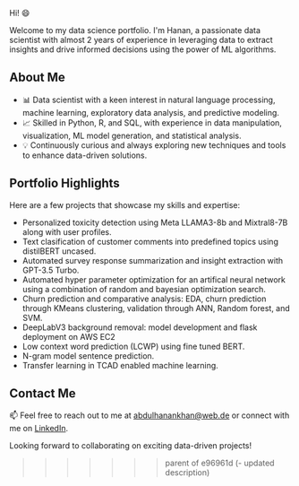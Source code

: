 Hi! :smile:

Welcome to my data science portfolio. I'm Hanan, a passionate data scientist with almost 2 years of experience in leveraging data to extract insights and drive informed decisions using the power of ML algorithms.

## About Me
- 📊 Data scientist with a keen interest in natural language processing, machine learning, exploratory data analysis, and predictive modeling.
- 📈 Skilled in Python, R, and SQL, with experience in data manipulation, visualization, ML model generation, and statistical analysis.
- 💡 Continuously curious and always exploring new techniques and tools to enhance data-driven solutions.

## Portfolio Highlights
Here are a few projects that showcase my skills and expertise:

- Personalized toxicity detection using Meta LLAMA3-8b and Mixtral8-7B along with user profiles.
- Text clasification of customer comments into predefined topics using distilBERT uncased.
- Automated survey response summarization and insight extraction with GPT-3.5 Turbo.
- Automated hyper parameter optimization for an artifical neural network using a combination of random and bayesian optimization search.
- Churn prediction and comparative analysis: EDA, churn prediction through KMeans clustering, validation through ANN, Random forest, and SVM.
- DeepLabV3 background removal: model development and flask deployment on AWS EC2
- Low context word prediction (LCWP) using fine tuned BERT.
- N-gram model sentence prediction.
- Transfer learning in TCAD enabled machine learning.

## Contact Me

📫 Feel free to reach out to me at abdulhanankhan@web.de or connect with me on [LinkedIn](https://www.linkedin.com/in/abdul-hanan-khan-230a77228/).

Looking forward to collaborating on exciting data-driven projects!
>>>>>>> parent of e96961d (- updated description)
